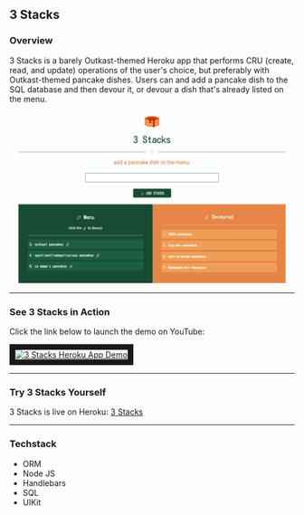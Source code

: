 ## 3 Stacks

### Overview

3 Stacks is a barely Outkast-themed Heroku app that performs CRU (create, read, and update) operations of the user's choice, but preferably with Outkast-themed pancake dishes. Users can and add a pancake dish to the SQL database and then devour it, or devour a dish that's already listed on the menu.

[![3 Stacks Heroku App Demo](/public/assets/images/cold-default.png)](http://www.youtube.com/watch?v=DRaSVjc4eJA)

---

### See 3 Stacks in Action

Click the link below to launch the demo on YouTube:

<a href="http://www.youtube.com/watch?feature=player_embedded&v=DRaSVjc4eJA
" target="_blank"><img src="http://img.youtube.com/vi/DRaSVjc4eJA/0.jpg" 
alt="3 Stacks Heroku App Demo" width="240" height="180" border="10" /></a>

---

### Try 3 Stacks Yourself

3 Stacks is live on Heroku: <a target="_blank" href="https://three-stacks.herokuapp.com/">3 Stacks</a>

---

### Techstack

* ORM
* Node JS
* Handlebars
* SQL
* UIKit
